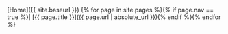 [Home]({{ site.baseurl }}) {% for page in site.pages %}{% if page.nav == true %}| [{{ page.title }}]({{ page.url | absolute_url }}){% endif %}{% endfor %}
